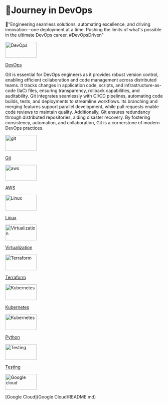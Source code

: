 🗽Journey in DevOps
=======
🚀"Engineering seamless solutions, automating excellence, and driving innovation—one deployment at a time. Pushing the limits of what's possible in the ultimate DevOps career. #DevOpsDriven"

<a href="https://github.com/abeleth/Abel.run.website-/blob/main/DevOps/README.md">
  <img src="https://github.com/user-attachments/assets/796643bc-2a54-449b-ba17-ffef71b8a2c6" alt="DevOps" width="100" height="50"> 
</a>

[DevOps](DevOps/README.md)

Git is essential for DevOps engineers as it provides robust version control, enabling efficient collaboration and code management across distributed teams. It tracks changes in application code, scripts, and infrastructure-as-code (IaC) files, ensuring transparency, rollback capabilities, and auditability. Git integrates seamlessly with CI/CD pipelines, automating code builds, tests, and deployments to streamline workflows. Its branching and merging features support parallel development, while pull requests enable code reviews to maintain quality. Additionally, Git ensures redundancy through distributed repositories, aiding disaster recovery. By fostering consistency, automation, and collaboration, Git is a cornerstone of modern DevOps practices.

<a href="https://github.com/abeleth/Abel.run.website-/blob/main/git/README.md">
  <img src="https://github.com/user-attachments/assets/19155cff-6ae9-4137-99ca-e0ed502c51e3" alt="git" width="100" height="50"> 
</a>

[Git](git/README.md)


<a href="https://github.com/abeleth/Abel.run.website-/blob/main/aws/README.md">
  <img src="https://github.com/user-attachments/assets/67b9e778-314c-4210-b769-2077b2f5351f" alt="aws" width="100" height="50"> 
</a>

[AWS](aws/README.md)


<a href="https://github.com/abeleth/Abel.run.website-/blob/main/Linux/README.md">
  <img src="https://github.com/user-attachments/assets/a369b54a-29a7-4e54-93d7-02771eb0627c" alt="Linux" width="100" height="50"> 
</a>

[Linux](Linux/README.md)

<a href="https://github.com/abeleth/Abel.run.website-/blob/main/Virtualization/README.md">
  <img src="https://github.com/user-attachments/assets/ce3efb3a-cdd3-4844-8cc2-7a46887c0048" alt="Virtualization" width="100" height="50"> 
</a>

[Virtualization](Virtualization)



<a href="https://github.com/abeleth/Abel.run.website-/blob/main/Terraform/README.md">
  <img src="https://github.com/user-attachments/assets/cc3a69fd-dfea-4085-9cbe-2c397069c193" alt="Terraform" width="100" height="50"> 
</a>

[Terraform](Terraform/README.md)


<a href="https://github.com/abeleth/Abel.run.website-/blob/main/Kubernetes/README.md">
  <img src="https://github.com/user-attachments/assets/6566fa12-f271-4dbb-b60a-db404ebbda27" alt="Kubernetes" width="100" height="50"> 
</a>

[Kubernetes](Kubernetes/README.md)


<a href="https://github.com/abeleth/Abel.run.website-/blob/main/Python1/README.md">
  <img src="https://github.com/user-attachments/assets/4de84534-ce4c-48fc-a44d-2b979b6b95ff" alt="Kubernetes" width="100" height="50"> 
</a>

[Python](Python1/README.md)


<a href="https://github.com/abeleth/Abel.run.website-/blob/main/Testing/README.md">
  <img src="https://github.com/user-attachments/assets/5b7c8d07-8fb6-45bb-aed6-c17ea3c893c2" alt="Testing" width="100" height="50"> 
</a>

[Testing](Testing/README.md)


<a href="https://github.com/abeleth/Abel.run.website-/blob/main/Google Cloud/README.md">
  <img src="https://github.com/user-attachments/assets/6a9b0a99-25ef-41cf-82e7-ad4dfaea8592" alt="Google cloud" width="100" height="50"> 
</a>

[Google Cloud](Google Cloud/README.md)
















